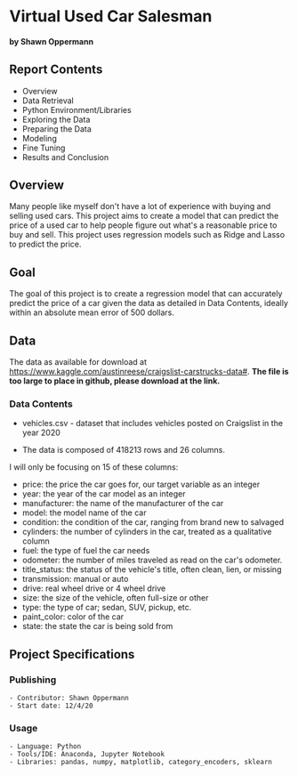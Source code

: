 # Virtual Used Car Salesman
#### by Shawn Oppermann

## Report Contents

- Overview
- Data Retrieval
- Python Environment/Libraries
- Exploring the Data
- Preparing the Data
- Modeling
- Fine Tuning
- Results and Conclusion

## Overview

Many people like myself don't have a lot of experience with buying and selling used cars. This project aims to create a model that can predict the price of a used car to help people figure out what's a reasonable price to buy and sell. This project uses regression models such as Ridge and Lasso to predict the price.

## Goal

The goal of this project is to create a regression model that can accurately predict the price of a car given the data as detailed in Data Contents, ideally within an absolute mean error of 500 dollars.

## Data

The data as available for download at https://www.kaggle.com/austinreese/craigslist-carstrucks-data#.
__The file is too large to place in github, please download at the link.__

### Data Contents
   * vehicles.csv - dataset that includes vehicles posted on Craigslist in the year 2020
   
- The data is composed of 418213 rows and 26 columns.

I will only be focusing on 15 of these columns:
- price: the price the car goes for, our target variable as an integer
- year: the year of the car model as an integer
- manufacturer: the name of the manufacturer of the car
- model: the model name of the car
- condition: the condition of the car, ranging from brand new to salvaged
- cylinders: the number of cylinders in the car, treated as a qualitative column
- fuel: the type of fuel the car needs
- odometer: the number of miles traveled as read on the car's odometer.
- title_status: the status of the vehicle's title, often clean, lien, or missing
- transmission: manual or auto
- drive: real wheel drive or 4 wheel drive
- size: the size of the vehicle, often full-size or other
- type: the type of car; sedan, SUV, pickup, etc.
- paint_color: color of the car
- state: the state the car is being sold from

## Project Specifications

### Publishing
    - Contributor: Shawn Oppermann
    - Start date: 12/4/20

### Usage
    - Language: Python
    - Tools/IDE: Anaconda, Jupyter Notebook
    - Libraries: pandas, numpy, matplotlib, category_encoders, sklearn

